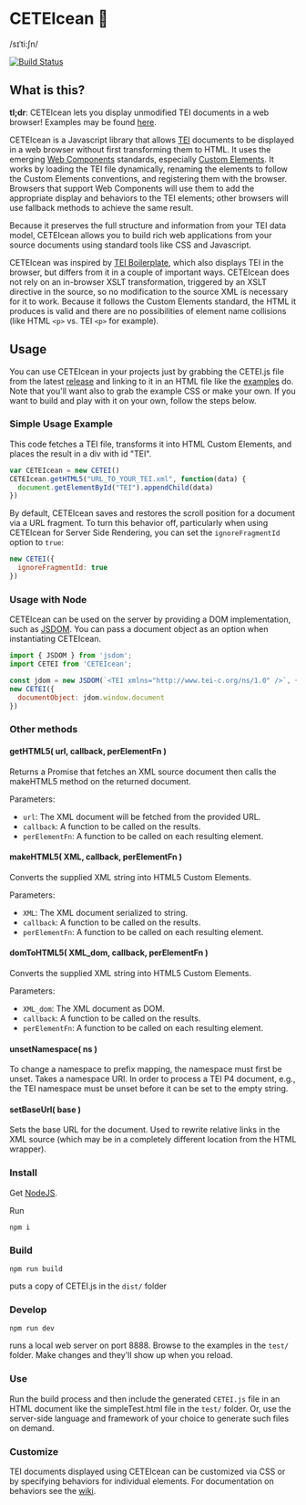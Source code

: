 # CETEIcean 🐳
/sɪˈti:ʃn/

[![Build Status](https://travis-ci.com/TEIC/CETEIcean.svg?branch=master)](https://travis-ci.com/TEIC/CETEIcean)

## What is this?
**tl;dr**: CETEIcean lets you display unmodified TEI documents in a web browser!
Examples may be found  [here](http://teic.github.io/CETEIcean/).

CETEIcean is a Javascript library that allows [TEI](http://tei-c.org)
documents to be displayed in a web browser without first transforming them to
HTML. It uses the emerging [Web Components](http://webcomponents.org) standards,
especially [Custom Elements](http://w3c.github.io/webcomponents/spec/custom/). It 
works by loading the TEI file dynamically, renaming the elements to follow the
Custom Elements conventions, and registering them with the browser. Browsers
that support Web Components will use them to add the appropriate display and
behaviors to the TEI elements; other browsers will use fallback methods to
achieve the same result.

Because it preserves the full structure and information from your TEI data model,
CETEIcean allows you to build rich web applications from your source documents
using standard tools like CSS and Javascript.

CETEIcean was inspired by
[TEI Boilerplate](https://github.com/GrantLS/TEI-Boilerplate),
which also displays TEI in the browser, but differs from it in a couple of
important ways. CETEIcean does not rely on an in-browser XSLT transformation, 
triggered by an XSLT directive in the source, so no modification to the source XML is
necessary for it to work. Because it follows the Custom Elements standard, the
HTML it produces is valid and there are no possibilities of element name
collisions (like HTML `<p>` vs. TEI `<p>` for example). 

## Usage

You can use CETEIcean in your projects just by grabbing the CETEI.js file from the latest [release](https://github.com/TEIC/CETEIcean/releases) and linking to it in an HTML file like the [examples](http://teic.github.io/CETEIcean/) do. Note that you'll want also to grab the example CSS or make your own. If you want to build and play with it on your own, follow the steps below.

### Simple Usage Example
This code fetches a TEI file, transforms it into HTML Custom Elements, and places the result in a div with id "TEI".

```js
var CETEIcean = new CETEI()
CETEIcean.getHTML5("URL_TO_YOUR_TEI.xml", function(data) {
  document.getElementById("TEI").appendChild(data)
})
```

By default, CETEIcean saves and restores the scroll position for a document via a URL fragment. To turn this behavior off, particularly when using CETEIcean for Server Side Rendering, you can set the `ignoreFragmentId` option to `true`:

```js
new CETEI({
  ignoreFragmentId: true
})
```

### Usage with Node

CETEIcean can be used on the server by providing a DOM implementation, such as [JSDOM](https://github.com/jsdom/jsdom). You can pass a document object as an option when instantiating CETEIcean.

```js
import { JSDOM } from 'jsdom';
import CETEI from 'CETEIcean';

const jdom = new JSDOM(`<TEI xmlns="http://www.tei-c.org/ns/1.0" />`, {contentType: 'text/xml'});
new CETEI({
  documentObject: jdom.window.document
})
```

### Other methods

#### getHTML5( url, callback, perElementFn )
Returns a Promise that fetches an XML source document then calls the makeHTML5 method on the returned document.

Parameters:
* `url`: The XML document will be fetched from the provided URL.
* `callback`: A function to be called on the results.
* `perElementFn`: A function to be called on each resulting element.

#### makeHTML5( XML, callback, perElementFn )
Converts the supplied XML string into HTML5 Custom Elements.

Parameters:
* `XML`: The XML document serialized to string.
* `callback`: A function to be called on the results.
* `perElementFn`: A function to be called on each resulting element.

#### domToHTML5( XML_dom, callback, perElementFn )
Converts the supplied XML string into HTML5 Custom Elements.

Parameters:
* `XML_dom`: The XML document as DOM.
* `callback`: A function to be called on the results.
* `perElementFn`: A function to be called on each resulting element.

#### unsetNamespace( ns )
To change a namespace to prefix mapping, the namespace must first be unset. Takes a namespace URI. In order to process a TEI P4 document, e.g., the TEI namespace must be unset before it can be set to the empty string.

#### setBaseUrl( base )
Sets the base URL for the document. Used to rewrite relative links in the XML source (which may be in a completely different location from the HTML wrapper).

### Install
Get [NodeJS](https://nodejs.org/).

Run
```
npm i
```

### Build
```
npm run build
```
puts a copy of CETEI.js in the `dist/` folder

### Develop
```
npm run dev
```
runs a local web server on port 8888. Browse to the examples in the `test/`
folder. Make changes and they'll show up when you reload.

### Use
Run the build process and then include the generated `CETEI.js` file in an HTML 
document like the simpleTest.html file in the `test/` folder. Or, use the 
server-side language and framework of your choice to generate such files on demand.

### Customize
TEI documents displayed using CETEIcean can be customized via CSS or by specifying
behaviors for individual elements. For documentation on behaviors see the 
[wiki](https://github.com/TEIC/CETEIcean/wiki/Anatomy-of-a-behaviors-object).
